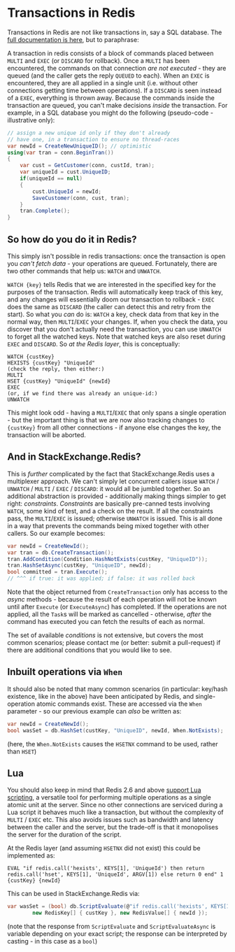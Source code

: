 ﻿Transactions in Redis
=====================

Transactions in Redis are not like transactions in, say a SQL database. The [full documentation is here](http://redis.io/topics/transactions),
but to paraphrase:

A transaction in redis consists of a block of commands placed between `MULTI` and `EXEC` (or `DISCARD` for rollback). Once a `MULTI`
has been encountered, the commands on that connection *are not executed* - they are queued (and the caller gets the reply `QUEUED`
to each). When an `EXEC` is encountered, they are
all applied in a single unit (i.e. without other connections getting time between operations). If a `DISCARD` is seen instead of 
a `EXEC`, everything is thrown away. Because the commands inside the transaction are queued, you can't make decisions *inside*
the transaction. For example, in a SQL database you might do the following (pseudo-code - illustrative only):

```C#
// assign a new unique id only if they don't already
// have one, in a transaction to ensure no thread-races
var newId = CreateNewUniqueID(); // optimistic
using(var tran = conn.BeginTran())
{
	var cust = GetCustomer(conn, custId, tran);
	var uniqueId = cust.UniqueID;
	if(uniqueId == null)
	{
		cust.UniqueId = newId;
		SaveCustomer(conn, cust, tran);
	}
	tran.Complete();
}
```

So how do you do it in Redis?
---

This simply isn't possible in redis transactions: once the transaction is open you *can't fetch data* - your
operations are queued. Fortunately, there are two other commands that help us: `WATCH` and `UNWATCH`.

`WATCH {key}` tells Redis that we are interested in the specified key for the purposes of the transaction.
Redis will automatically keep track of this key, and any changes will essentially doom our transaction to
rollback - `EXEC` does the same as `DISCARD` (the caller can detect this and retry from the start). So what
you *can* do is: `WATCH` a key, check data from that key in the normal way, then `MULTI`/`EXEC` your changes.
If, when you check the data, you discover that you don't actually need the transaction, you can use `UNWATCH` to
forget all the watched keys. Note that watched keys are also reset during `EXEC` and `DISCARD`. So *at the Redis layer*, this is conceptually:

```
WATCH {custKey}
HEXISTS {custKey} "UniqueId"
(check the reply, then either:)
MULTI
HSET {custKey} "UniqueId" {newId}
EXEC
(or, if we find there was already an unique-id:)
UNWATCH
```

This might look odd - having a `MULTI`/`EXEC` that only spans a single operation - but the important thing
is that we are now also tracking changes to `{custKey}` from all other connections - if anyone else
changes the key, the transaction will be aborted.

And in StackExchange.Redis?
---

This is *further* complicated by the fact that StackExchange.Redis uses a multiplexer approach. We can't simply
let concurrent callers issue `WATCH` / `UNWATCH` / `MULTI` / `EXEC` / `DISCARD`: it would all be jumbled together. So
an additional abstraction is provided - additionally making things simpler to get right: *constraints*. *Constraints* are
basically pre-canned tests involving `WATCH`, some kind of test, and a check on the result. If all the constraints
pass, the `MULTI`/`EXEC` is issued; otherwise `UNWATCH` is issued. This is all done in a way that prevents the commands being
mixed together with other callers. So our example becomes:

```C#
var newId = CreateNewId();
var tran = db.CreateTransaction();
tran.AddCondition(Condition.HashNotExists(custKey, "UniqueID"));
tran.HashSetAsync(custKey, "UniqueID", newId);
bool committed = tran.Execute();
// ^^^ if true: it was applied; if false: it was rolled back
```

Note that the object returned from `CreateTransaction` only has access to the *async* methods - because the result of
each operation will not be known until after `Execute` (or `ExecuteAsync`) has completed. If the operations are not applied, all the `Task`s
will be marked as cancelled - otherwise, *after* the command has executed you can fetch the results of each as normal.

The set of available *conditions* is not extensive, but covers the most common scenarios; please contact me (or better: submit a pull-request) if
there are additional conditions that you would like to see.

Inbuilt operations via `When`
---

It should also be noted that many common scenarios (in particular: key/hash existence, like in the above) have been anticipated by Redis, and single-operation
atomic commands exist. These are accessed via the `When` parameter - so our previous example can *also* be written as:

```C#
var newId = CreateNewId();
bool wasSet = db.HashSet(custKey, "UniqueID", newId, When.NotExists);
```

(here, the `When.NotExists` causes the `HSETNX` command to be used, rather than `HSET`)

Lua
---

You should also keep in mind that Redis 2.6 and above [support Lua scripting](http://redis.io/commands/EVAL), a versatile tool for performing multiple operations as a single atomic unit at the server.
Since no other connections are serviced during a Lua script it behaves much like a transaction, but without the complexity of `MULTI` / `EXEC` etc.  This also avoids issues such as bandwidth and latency
between the caller and the server, but the trade-off is that it monopolises the server for the duration of the script.

At the Redis layer (and assuming `HSETNX` did not exist) this could be implemented as:

```
EVAL "if redis.call('hexists', KEYS[1], 'UniqueId') then return redis.call('hset', KEYS[1], 'UniqueId', ARGV[1]) else return 0 end" 1 {custKey} {newId}
```

This can be used in StackExchange.Redis via:

```C#
var wasSet = (bool) db.ScriptEvaluate(@"if redis.call('hexists', KEYS[1], 'UniqueId') then return redis.call('hset', KEYS[1], 'UniqueId', ARGV[1]) else return 0 end",
        new RedisKey[] { custKey }, new RedisValue[] { newId });
```

(note that the response from `ScriptEvaluate` and `ScriptEvaluateAsync` is variable depending on your exact script; the response can be interpreted by casting - in this case as a `bool`)
